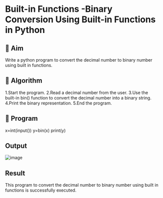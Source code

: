 # Built-in Functions -Binary Conversion Using Built-in Functions in Python

## 🎯 Aim
Write a python program to convert the decimal number to binary number using built in functions.

## 🧠 Algorithm
1.Start the program.
2.Read a decimal number from the user.
3.Use the built-in bin() function to convert the decimal number into a binary string.
4.Print the binary representation.
5.End the program.

## 🧾 Program
x=int(input())
y=bin(x)
print(y)

## Output
![image](https://github.com/user-attachments/assets/3a57dcfb-f12b-4268-b7b2-eb43cf5d704b)

## Result
This program to convert the decimal number to binary number using built in functions is successfully executed.
